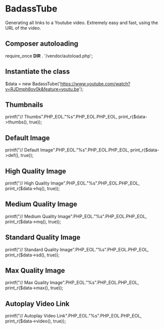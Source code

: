 # BadassTube
Generating all links to a Youtube video. Extremely easy and fast, using the URL of the video.

## Composer autoloading
require_once __DIR__ . '/vendor/autoload.php';

## Instantiate the class
$data = new BadassTube('https://www.youtube.com/watch?v=RJDmph8ov0k&feature=youtu.be');

## Thumbnails
printf("// Thumbs".PHP_EOL."%s".PHP_EOL.PHP_EOL, print_r($data->thumbs(), true));

## Default Image
printf("// Default Image".PHP_EOL."%s".PHP_EOL.PHP_EOL, print_r($data->def(), true));

## High Quality Image
printf("// High Quality Image".PHP_EOL."%s".PHP_EOL.PHP_EOL, print_r($data->hq(), true));

## Medium Quality Image
printf("// Medium Quality Image".PHP_EOL."%s".PHP_EOL.PHP_EOL, print_r($data->mq(), true));

## Standard Quality Image
printf("// Standard Quality Image".PHP_EOL."%s".PHP_EOL.PHP_EOL, print_r($data->sd(), true));

## Max Quality Image
printf("// Max Quality Image".PHP_EOL."%s".PHP_EOL.PHP_EOL, print_r($data->max(), true));

## Autoplay Video Link
printf("// Autoplay Video Link".PHP_EOL."%s".PHP_EOL.PHP_EOL, print_r($data->video(), true));
